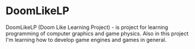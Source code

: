 # DoomLikeLP
DoomLikeLP (Doom Like Learning Project) - is project for learning programming of computer graphics and game physics. Also in this project I'm learning how to develop game engines and games in general.
